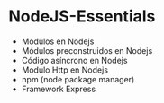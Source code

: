 # NodeJS-Essentials

- Módulos en Nodejs
- Módulos preconstruidos en Nodejs
- Código asíncrono en Nodejs
- Modulo Http en Nodejs
- npm (node package manager)
- Framework Express